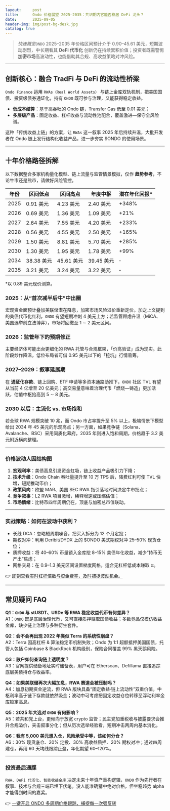 ```yaml
---
layout:     post
title:      Ondo 价格展望 2025–2035：共识期内它能否稳居 DeFi 龙头？
date:       2025-09-05
header-img: img/post-bg-desk.jpg
catalog: true
---
```


>*快速概览*`ONDO` 2025–2035 年价格区间预计介于 0.90–45.61 美元，短期波动剧烈，中长期看其 **DeFi 代币化** 创新仍在持续累积价值；投资者既需警惕**加密市场**高波动性，也能借助其合规、高收益策略对冲风险。

---

## 创新核心：融合 TradFi 与 DeFi 的流动性桥梁

`Ondo Finance` 运用 `RWAs（Real World Assets）` 与链上金库双轨机制，把美国国债、投资级债券通证化，持有 `ONDO` 既可参与治理，又能获得稳定收益。  
- **低成本结算**：基于高吞吐的 Ondo 链，Transfer Gas 低至 0.01 美元；  
- **多层级产品**：固定收益、杠杆收益与流动性池配合，覆盖激进—保守全风险谱。  

这种「传统收益上链」的方案，让 `RWAs` 这一叙事 2025 年后持续升温，大批开发者在 Ondo 链上发行结构化收益产品，进一步夯实 $ONDO 的使用场景。  

---

## 十年价格路径拆解

以下数据整合多家机构量化模型、链上流量与监管情景模拟，仅作 **趋势参考**，不论牛市还是熊市，请做好风险管控。

| 年份 | 区间低点 | 区间高点 | 年度中枢 | 潜在年化回报\* |
|---|---|---|---|---|
2025 | 0.91 美元 | 4.23 美元 | 2.40 美元 | +348% |
2026 | 0.69 美元 | 1.36 美元 | 1.09 美元 | +21% |
2027 | 2.64 美元 | 7.55 美元 | 4.20 美元 | +233% |
2028 | 0.56 美元 | 4.55 美元 | 2.50 美元 | +165% |
2029 | 1.50 美元 | 8.81 美元 | 5.70 美元 | +285% |
2030 | 1.30 美元 | 1.95 美元 | 1.78 美元 | +99% |
2034 | 38.38 美元 | 45.61 美元 | 39.45 美元 | ‑ |
2035 | 3.21 美元 | 3.24 美元 | 3.22 美元 | ‑ |

\*以 0.89 美元现价测算。

### 2025：从“首次减半后牛”中出圈  
宏观资金面预计叠加美联储潜在降息，加密市场风险溢价重新定价。加之上文提到的美债代币化红利，`ONDO` 有望短期冲刺 4 美元上方；若监管顾虑升温（MiCA、美国选举前立法博弈），市场将回撤至 1 ∼ 2 美元区间。

### 2026：监管年下的预期修正  
主要经济体可能出台更细化的 RWA 托管与合规框架，「价高验证」成为现实。此阶段炒作降温，低位布局者可借 0.95 美元以下的「挖坑」行情吸筹。

### 2027–2029：叙事延展期  
在 **通证化存款**、链上回购、ETF 申请等多资本通路助推下，`ONDO` 社区 TVL 有望从当前 4 亿增至 20 亿美元；高交易量意味着治理代币「燃烧—铸造」更加活跃，估值中枢抬高到 5 ∼ 8 美元。

### 2030 以后：主流化 vs. 市场饱和  
若全球 RWA 规模突破 10 兆，而 Ondo 市占率提升至 5% 以上，极端情景下模型给出 2034 年 45 美元的乐观高点；另一方面，如果竞争链（Solana、Avalanche、BSC）采用同质化幕府，2035 年则进入饱和周期，价格趋于 3.2 美元附近横向整理。  

---

### 价格波动人因结构图  
1. **宏观利率**：美债高息引发资金虹吸，链上收益产品吸引力下降；  
2. **技术升级**：Ondo Chain 吞吐量提升至 10 万 TPS 后，降费红利可使 TVL 快增，短期推动币价；  
3. **政策风向**：欧盟 MAR、美国 SEC RWA 指引落地时间决定牛市拐点；  
4. **竞争叙事**：L2 RWA 项目激增，稀释增速或压缩估值；  
5. **市场情绪**：比特币四年周期仍在，顶底与加密总市值联动。  

---

### 实战策略：如何在波动中获利？

- 长线 DCA：忽略短周期噪音，把买入拆分为 12 个月定投；  
- 期权对冲：利用 Deribit/DYDX 上的 $ONDO 美式期权对冲 25–50% 现货仓位；  
- 质押收益：将 40–60% 币量锁入金库挖 8–15% 美债年化收益，减少“持币无产出”焦虑；  
- 网格交易：在 0.9–1.3 美元区间设置梯度网格，适合无杠杆低成本赚取 α。  

👉 [即刻查看实时杠杆倍数与资金费率，及时捕捉波动机会。](https://okxdog.com/)

---

## 常见疑问 FAQ

**Q1：`ONDO` 与 stUSDT、USDe 等 RWA 稳定收益代币有何差异？**  
A1：`ONDO` 既是底层治理代币，又可直接质押赚取国债收益；多数竞品仅模仿收益金库，缺少链上治理与多种衍生套件。

**Q2：会不会再出现 2022 年类似 Terra 的系统性崩盘？**  
A2：Terra 因高杠杆 & 算法稳定币机制失败；Ondo 为 1:1 超额抵押美国国债，托管人包括 Coinbase & BlackRock 机构级别，保险合同覆盖 99% 黑天鹅风险。

**Q3：散户如何查询链上透明度？**  
A3：官网提供储备地址实时储备表，用户可在 Etherscan、Defillama 直接追踪底层美债持仓与收益率。

**Q4：如果美联储再次大幅加息，RWA 赛道会被压制吗？**  
A4：加息初期资金逆流，但 RWA 版块具备“固定收益·链上流动性”双重价值，中枢利率高于链下存款就依然吸金；波动中可考虑把固定收益仓位转移至浮动利率金库锁定高息。

**Q5：2025 年大选对 `ONDO` 有何影响？**  
A5：若共和党上台，更倾向于放宽 crypto 监管；民主党加重税收与披露要求会推升合规溢价，夹击叙事分化；但从历次选举经验看，短期冲击两周内基本消化。

**Q6：我有 5,000 美元想入仓，风险承受中等，该如何分仓？**  
A6：30% 现货底仓、20% 定投、30% 高收益质押、20% 期权对冲；通过四周建仓，再用 60 天均线跟踪止盈，年化期望 60–120%。

---

### 投资最后通牒  

`RWA`、`DeFi 代币化`、`智能收益金库` 决定未来十年资产重构逻辑，`ONDO` 作为先行者在叙事、技术与合规三端已埋下伏笔。没人能准确猜中绝对价格，但坐稳趋势 alpha 才能得到时间的嘉奖。  

👉 [一键开启 ONDO 多周期价格跟踪，捕捉每一次强反转](https://okxdog.com/)